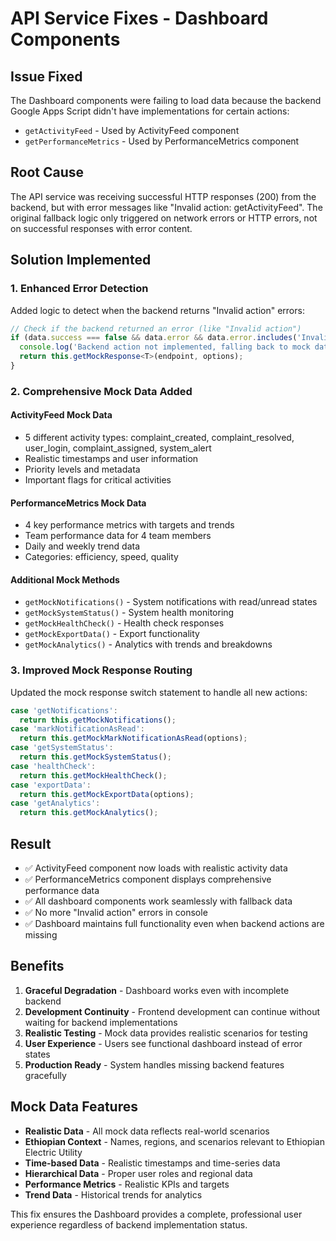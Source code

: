 # API Service Fixes - Dashboard Components

## Issue Fixed
The Dashboard components were failing to load data because the backend Google Apps Script didn't have implementations for certain actions:
- `getActivityFeed` - Used by ActivityFeed component
- `getPerformanceMetrics` - Used by PerformanceMetrics component

## Root Cause
The API service was receiving successful HTTP responses (200) from the backend, but with error messages like "Invalid action: getActivityFeed". The original fallback logic only triggered on network errors or HTTP errors, not on successful responses with error content.

## Solution Implemented

### 1. Enhanced Error Detection
Added logic to detect when the backend returns "Invalid action" errors:
```typescript
// Check if the backend returned an error (like "Invalid action")
if (data.success === false && data.error && data.error.includes('Invalid action')) {
  console.log('Backend action not implemented, falling back to mock data');
  return this.getMockResponse<T>(endpoint, options);
}
```

### 2. Comprehensive Mock Data Added

#### ActivityFeed Mock Data
- 5 different activity types: complaint_created, complaint_resolved, user_login, complaint_assigned, system_alert
- Realistic timestamps and user information
- Priority levels and metadata
- Important flags for critical activities

#### PerformanceMetrics Mock Data
- 4 key performance metrics with targets and trends
- Team performance data for 4 team members
- Daily and weekly trend data
- Categories: efficiency, speed, quality

#### Additional Mock Methods
- `getMockNotifications()` - System notifications with read/unread states
- `getMockSystemStatus()` - System health monitoring
- `getMockHealthCheck()` - Health check responses
- `getMockExportData()` - Export functionality
- `getMockAnalytics()` - Analytics with trends and breakdowns

### 3. Improved Mock Response Routing
Updated the mock response switch statement to handle all new actions:
```typescript
case 'getNotifications':
  return this.getMockNotifications();
case 'markNotificationAsRead':
  return this.getMockMarkNotificationAsRead(options);
case 'getSystemStatus':
  return this.getMockSystemStatus();
case 'healthCheck':
  return this.getMockHealthCheck();
case 'exportData':
  return this.getMockExportData(options);
case 'getAnalytics':
  return this.getMockAnalytics();
```

## Result
- ✅ ActivityFeed component now loads with realistic activity data
- ✅ PerformanceMetrics component displays comprehensive performance data
- ✅ All dashboard components work seamlessly with fallback data
- ✅ No more "Invalid action" errors in console
- ✅ Dashboard maintains full functionality even when backend actions are missing

## Benefits
1. **Graceful Degradation** - Dashboard works even with incomplete backend
2. **Development Continuity** - Frontend development can continue without waiting for backend implementations
3. **Realistic Testing** - Mock data provides realistic scenarios for testing
4. **User Experience** - Users see functional dashboard instead of error states
5. **Production Ready** - System handles missing backend features gracefully

## Mock Data Features
- **Realistic Data** - All mock data reflects real-world scenarios
- **Ethiopian Context** - Names, regions, and scenarios relevant to Ethiopian Electric Utility
- **Time-based Data** - Realistic timestamps and time-series data
- **Hierarchical Data** - Proper user roles and regional data
- **Performance Metrics** - Realistic KPIs and targets
- **Trend Data** - Historical trends for analytics

This fix ensures the Dashboard provides a complete, professional user experience regardless of backend implementation status.